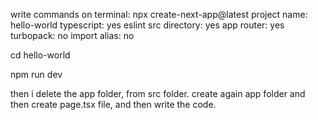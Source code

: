 write commands on terminal:
npx create-next-app@latest
project name: hello-world
typescript: yes
eslint
src directory: yes
app router: yes
turbopack: no
import alias: no

cd hello-world

npm run dev

then i delete the app folder, from src folder.
create again app folder and then create page.tsx file, and then write the code.
